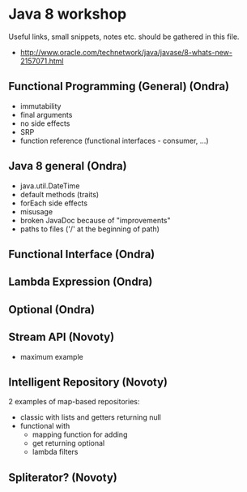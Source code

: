 # Java 8 workshop
Useful links, small snippets, notes etc. should be gathered in this file.
* http://www.oracle.com/technetwork/java/javase/8-whats-new-2157071.html

## Functional Programming (General) (Ondra)
* immutability
* final arguments
* no side effects
* SRP
* function reference (functional interfaces - consumer, ...)

## Java 8 general (Ondra)
* java.util.DateTime
* default methods (traits)
* forEach side effects
* misusage
* broken JavaDoc because of "improvements"
* paths to files ('/' at the beginning of path)

## Functional Interface (Ondra)

## Lambda Expression (Ondra)

## Optional (Ondra)

## Stream API (Novoty)
* maximum example

## Intelligent Repository  (Novoty)
2 examples of map-based repositories:

* classic with lists and getters returning null
* functional with
    * mapping function for adding
    * get returning optional
    * lambda filters
  
## Spliterator? (Novoty)
